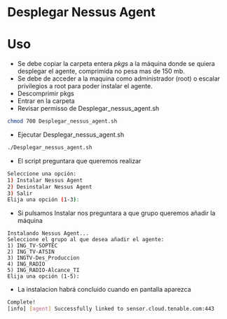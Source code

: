 # Desplegar Nessus Agent

# Uso

* Se debe copiar la carpeta entera *pkgs* a la máquina donde se quiera desplegar el agente, comprimida no pesa mas de 150 mb.
* Se debe de acceder a la maquina como administrador (root) o escalar privilegios a root para poder instalar el agente.
* Descomprimir pkgs
* Entrar en la carpeta
* Revisar permisso de Desplegar_nessus_agent.sh

```bash
chmod 700 Desplegar_nessus_agent.sh
```

* Ejecutar Desplegar_nessus_agent.sh

```bash
./Desplegar_nessus_agent.sh
```

* El script preguntara que queremos realizar

```bash
Seleccione una opción:
1) Instalar Nessus Agent
2) Desinstalar Nessus Agent
3) Salir
Elija una opción (1-3):
```

* Si pulsamos Instalar nos preguntara a que grupo queremos añadir la máquina

```
Instalando Nessus Agent...
Seleccione el grupo al que desea añadir el agente:
1) ING_TV-SOPTEC
2) ING_TV-ATSIN
3) INGTV-Des_Produccion
4) ING_RADIO
5) ING_RADIO-Alcance_TI
Elija una opción (1-5):
```

* La instalacion habrá concluido cuando en pantalla aparezca

```bash
Complete!
[info] [agent] Successfully linked to sensor.cloud.tenable.com:443
```
